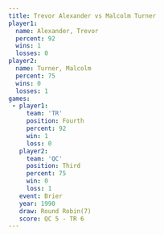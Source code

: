 ```yaml
---
title: Trevor Alexander vs Malcolm Turner
player1:                 
  name: Alexander, Trevor
  percent: 92            
  wins: 1                
  losses: 0              
player2:                 
  name: Turner, Malcolm  
  percent: 75            
  wins: 0                
  losses: 1              
games:
 - player1:          
     team: 'TR'      
     position: Fourth
     percent: 92     
     win: 1          
     loss: 0         
   player2:         
     team: 'QC'     
     position: Third
     percent: 75    
     win: 0         
     loss: 1        
   event: Brier        
   year: 1990          
   draw: Round Robin(7)
   score: QC 5 - TR 6  
---
```

